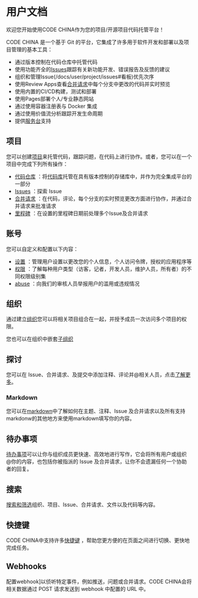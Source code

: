 # 用户文档[](#user "Permalink")

欢迎您开始使用CODE CHINA作为您的项目/开源项目代码托管平台！

CODE CHINA 是一个基于 Git 的平台，它集成了许多用于软件开发和部署以及项目管理的基本工具：

*   通过版本控制在代码仓库中托管代码
*   使用功能齐全的[Issues](/docs/user/project/issues#issue-列表)跟踪有关新功能开发、错误报告及反馈的建议
*   组织和管理Issue(/docs/user/project/issues#看板)优先次序
*   使用Review Apps查看[合并请求](/docs/user/project/merge-request)中每个分支中更改的代码并实时预览
*   使用内置的CI/CD构建，测试和部署
*   使用Pages部署个人/专业静态网站
*   通过使用容器注册表与 Docker 集成
*   通过使用价值流分析跟踪开发生命周期
*   提供[服务台](/project/service_desk)支持

## 项目[](#project "Permalink")

您可以创建[项目](/docs/user/project)来托管代码，跟踪问题，在代码上进行协作。或者，您可以在一个项目中完成下列所有操作：

*   [代码仓库](/project/repo) ：将[代码库](/docs/user/project/repo)托管在具有版本控制的存储库中，并作为完全集成平台的一部分
*   [Issues](/docs/user/project/issues) ：探索 Issue
*   [合并请求](/docs/user/project/merge-request) ：在代码，评论，每个分支的实时预览更改方面进行协作，并通过合并请求来批准请求
*   [里程碑](/docs/user/project/milestone) ：在设置的里程碑日期前处理多个Issue及合并请求

## 账号[](#account "Permalink")

您可以自定义和配置以下内容：

*   [设置](/docs/user/account) ：管理用户设置以更改您的个人信息，个人访问令牌，授权的应用程序等
*   [权限](/docs/user/permissions) ：了解每种用户类型（访客，记者，开发人员，维护人员，所有者）的不同权限级别集
*   [abuse](/docs/user/abuse) ：向我们的审核人员举报用户的滥用或违规情况

## 组织[](#organization "Permalink")

通过建立[组织](/docs/user/org)您可以将相关项目组合在一起，并授予成员一次访问多个项目的权限。

您也可以在组织中嵌套[子组织](/docs/user/org/sub_org) 

## 探讨[](#discussions "Permalink")

您可以在 Issue、合并请求、及提交中添加注释、评论并@相关人员，点击[了解更多](/docs/user/discussions)。

### Markdown[](#markdown "Permalink")

您可以在[markdown](/docs/user/markdown)中了解如何在主题、注释、Issue 及合并请求以及所有支持markdonw的其他地方来使用markdown填写你的内容。

## 待办事项[](#todo "Permalink")

[待办事项](/docs/user/todo)可以让你与组织成员更快速、高效地进行写作，它会将所有用户或组织 @你的内容，也包括你被指派的 Issue 及合并请求，让你不会遗漏任何一个协助者的回复。

## 搜索[](#search "Permalink")

[搜索和筛选](/docs/user/search)组织、项目、Issue、合并请求、文件以及代码等内容。

## 快捷键[](#shortcutkey "Permalink")

CODE CHINA中支持许多[快捷键](/docs/user/shortcutkey) ，帮助您更方便的在页面之间进行切换、更快地完成任务。

## Webhooks[](#webhooks "Permalink")

配置webhook]以侦听特定事件，例如推送，问题或合并请求。CODE CHINA会将相关数据通过 POST 请求发送到 webhook 中配置的 URL 中。